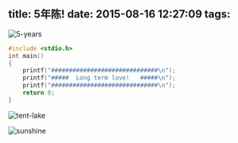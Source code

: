 title: 5年陈!
date: 2015-08-16 12:27:09
tags:
---

![5-years](http://7xl4r6.com1.z0.glb.clouddn.com/pic5_years.png)

```c
#include <stdio.h>
int main()
{
    printf("##############################\n");
    printf("#####  Long term love!   #####\n");
    printf("##############################\n");
    return 0;
}
```

![tent-lake](http://7xl4r6.com1.z0.glb.clouddn.com/picimage.jpg)

![sunshine](http://7xl4r6.com1.z0.glb.clouddn.com/picIMG_0263.JPG)
